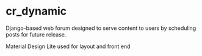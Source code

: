 # cr_dynamic
Django-based web forum designed to serve content to users by scheduling posts for future release.

Material Design Lite used for layout and front end
